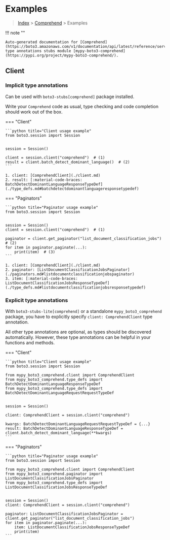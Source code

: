 # Examples

> [Index](../README.md) > [Comprehend](./README.md) > Examples

!!! note ""

    Auto-generated documentation for [Comprehend](https://boto3.amazonaws.com/v1/documentation/api/latest/reference/services/comprehend.html#Comprehend)
    type annotations stubs module [mypy-boto3-comprehend](https://pypi.org/project/mypy-boto3-comprehend/).

## Client

### Implicit type annotations

Can be used with `boto3-stubs[comprehend]` package installed.

Write your `Comprehend` code as usual,
type checking and code completion should work out of the box.


=== "Client"

    ```python title="Client usage example"
    from boto3.session import Session


    session = Session()

    client = session.client("comprehend")  # (1)
    result = client.batch_detect_dominant_language()  # (2)
    ```

    1. client: [ComprehendClient](./client.md)
    2. result: [:material-code-braces: BatchDetectDominantLanguageResponseTypeDef](./type_defs.md#batchdetectdominantlanguageresponsetypedef) 



=== "Paginators"

    ```python title="Paginator usage example"
    from boto3.session import Session


    session = Session()
    client = session.client("comprehend")  # (1)

    paginator = client.get_paginator("list_document_classification_jobs")  # (2)
    for item in paginator.paginate(...):
        print(item)  # (3)
    ```

    1. client: [ComprehendClient](./client.md)
    2. paginator: [ListDocumentClassificationJobsPaginator](./paginators.md#listdocumentclassificationjobspaginator)
    3. item: [:material-code-braces: ListDocumentClassificationJobsResponseTypeDef](./type_defs.md#listdocumentclassificationjobsresponsetypedef) 




### Explicit type annotations

With `boto3-stubs-lite[comprehend]`
or a standalone `mypy_boto3_comprehend` package, you have to explicitly specify `client: ComprehendClient` type annotation.

All other type annotations are optional, as types should be discovered automatically.
However, these type annotations can be helpful in your functions and methods.


=== "Client"

    ```python title="Client usage example"
    from boto3.session import Session

    from mypy_boto3_comprehend.client import ComprehendClient
    from mypy_boto3_comprehend.type_defs import BatchDetectDominantLanguageResponseTypeDef
    from mypy_boto3_comprehend.type_defs import BatchDetectDominantLanguageRequestRequestTypeDef


    session = Session()

    client: ComprehendClient = session.client("comprehend")

    kwargs: BatchDetectDominantLanguageRequestRequestTypeDef = {...}
    result: BatchDetectDominantLanguageResponseTypeDef = client.batch_detect_dominant_language(**kwargs)
    ```



=== "Paginators"

    ```python title="Paginator usage example"
    from boto3.session import Session

    from mypy_boto3_comprehend.client import ComprehendClient
    from mypy_boto3_comprehend.paginator import ListDocumentClassificationJobsPaginator
    from mypy_boto3_comprehend.type_defs import ListDocumentClassificationJobsResponseTypeDef


    session = Session()
    client: ComprehendClient = session.client("comprehend")

    paginator: ListDocumentClassificationJobsPaginator = client.get_paginator("list_document_classification_jobs")
    for item in paginator.paginate(...):
        item: ListDocumentClassificationJobsResponseTypeDef
        print(item)
    ```




